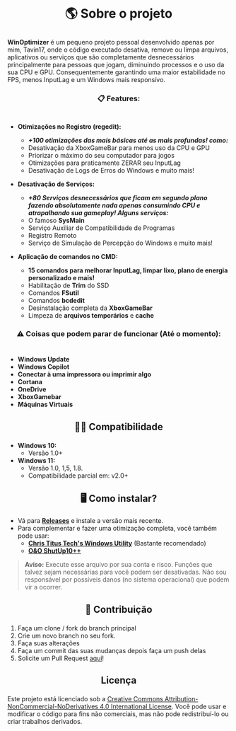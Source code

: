 # <p align="center">**🌎 Sobre o projeto**</p>

**WinOptimizer** é um pequeno projeto pessoal desenvolvido apenas por mim, Tavin17, onde o código executado desativa, remove ou limpa arquivos, aplicativos ou serviços que são completamente desnecessários principalmente para pessoas que jogam, diminuindo processos e o uso da sua CPU e GPU. Consequentemente garantindo uma maior estabilidade no FPS, menos InputLag e um Windows mais responsívo.

<!-- ## <p align="center">**Funcionalidades**</p>

Este projeto pessoal tem como objetivo melhorar o desempenho do computador durante jogos, desativando processos que consomem recursos do sistema sem serem necessários, assim garantindo um windows mais responsívo, FPS mais estáveis em jogos e InputLag praticamente zerado. -->

### <p align="center">**📋 Features:**</p>
#
- **Otimizações no Registro (regedit):**
    - ***+100 otimizações das mais básicas até as mais profundas! como:***
    - Desativação da XboxGameBar para menos uso da CPU e GPU
    - Priorizar o máximo do seu computador para jogos
    - Otimizações para praticamente ZERAR seu InputLag
    - Desativação de Logs de Erros do Windows e muito mais! 
- **Desativação de Serviços:**
    - ***+80 Serviços desnecessários que ficam em segundo plano fazendo absolutamente nada apenas consumindo CPU e atrapalhando sua gameplay! Alguns serviços:***
    - O famoso **SysMain**
    - Serviço Auxiliar de Compatibilidade de Programas
    - Registro Remoto
    - Serviço de Simulação de Percepção do Windows e muito mais!

- **Aplicação de comandos no CMD:**
    - **15 comandos para melhorar InputLag, limpar lixo, plano de energia personalizado e mais!**  
    - Habilitação de **Trim** do SSD
    - Comandos **FSutil**
    - Comandos **bcdedit**
    - Desinstalação completa da **XboxGameBar**
    - Limpeza de **arquivos temporários** e **cache**

### <p align="center">**⚠️ Coisas que podem parar de funcionar (Até o momento):**</p>
#
- **Windows Update**
- **Windows Copilot**
- **Conectar à uma impressora ou imprimir algo**
- **Cortana**
- **OneDrive**
- **XboxGamebar**
- **Máquinas Virtuais**

## <p align="center">**👨‍💻 Compatibilidade**</p>

- **Windows 10:**
  - Versão 1.0+
- **Windows 11:**
  - Versão 1.0, 1,5, 1.8.
  - Compatibilidade parcial em: v2.0+

## <p align="center">**🖥️ Como instalar?**</p>

- Vá para **[Releases](https://github.com/Tavin17/WinOptimizer/releases)** e instale a versão mais recente.
- Para complementar e fazer uma otimização completa, você também pode usar:
  - **[Chris Titus Tech's Windows Utility](https://github.com/ChrisTitusTech/winutil)** (Bastante recomendado)
  - **[O&O ShutUp10++](https://www.oo-software.com/en/shutup10)**
> **Aviso:** Execute esse arquivo por sua conta e risco. Funções que talvez sejam necessárias para você podem ser desativadas. Não sou responsável por possíveis danos (no sistema operacional) que podem vir a ocorrer.

## <p align="center">**🤝 Contribuição**</p>

1. Faça um clone / fork do branch principal
2. Crie um novo branch no seu fork.
3. Faça suas alterações
4. Faça um commit das suas mudanças depois faça um push delas
5. Solicite um Pull Request [aqui](https://github.com/Tavin17/WinOptimizer/pulls)!
## <p align="center">**Licença**</p>

Este projeto está licenciado sob a [Creative Commons Attribution-NonCommercial-NoDerivatives 4.0 International License](LICENSE). Você pode usar e modificar o código para fins não comerciais, mas não pode redistribuí-lo ou criar trabalhos derivados.